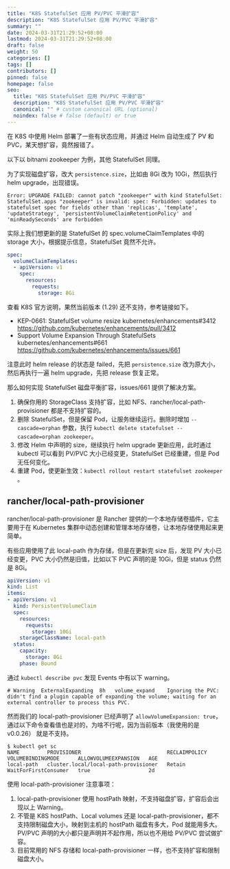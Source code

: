 ```yaml
---
title: "K8S StatefulSet 应用 PV/PVC 平滑扩容"
description: "K8S StatefulSet 应用 PV/PVC 平滑扩容"
summary: ""
date: 2024-03-31T21:29:52+08:00
lastmod: 2024-03-31T21:29:52+08:00
draft: false
weight: 50
categories: []
tags: []
contributors: []
pinned: false
homepage: false
seo:
  title: "K8S StatefulSet 应用 PV/PVC 平滑扩容"
  description: "K8S StatefulSet 应用 PV/PVC 平滑扩容"
  canonical: "" # custom canonical URL (optional)
  noindex: false # false (default) or true
---
```

    

在 K8S 中使用 Helm 部署了一些有状态应用，并通过 Helm 自动生成了 PV 和 PVC，某天想扩容，竟然报错了。

以下以 bitnami zookeeper 为例，其他 StatefulSet 同理。

为了实现磁盘扩容，改大 `persistence.size`，比如由 8Gi 改为 10Gi，然后执行 helm upgrade，出现错误。

```console
Error: UPGRADE FAILED: cannot patch "zookeeper" with kind StatefulSet: StatefulSet.apps "zookeeper" is invalid: spec: Forbidden: updates to statefulset spec for fields other than 'replicas', 'template', 'updateStrategy', 'persistentVolumeClaimRetentionPolicy' and 'minReadySeconds' are forbidden
```

实际上我们想更新的是 StatefulSet 的 spec.volumeClaimTemplates 中的 storage 大小，根据提示信息，StatefulSet 竟然不允许。

```yaml
spec:
  volumeClaimTemplates:
  - apiVersion: v1
    spec:
      resources:
        requests:
          storage: 8Gi
```

查看 K8S 官方说明，果然当前版本 (1.29) 还不支持，参考链接如下。

- KEP-0661: StatefulSet volume resize kubernetes/enhancements#3412 <https://github.com/kubernetes/enhancements/pull/3412>
- Support Volume Expansion Through StatefulSets kubernetes/enhancements#661 <https://github.com/kubernetes/enhancements/issues/661>

注意此时 helm release 的状态是 failed，先把 `persistence.size` 改为原大小，然后再执行一遍 helm upgrade，先把 release 恢复正常。

那么如何实现 StatefulSet 磁盘平衡扩容，issues/661 提供了解决方案。

1. 确保你用的 StorageClass 支持扩容，比如 NFS、rancher/local-path-provisioner 都是不支持扩容的。
2. 删除 StatefulSet，但是保留 Pod，让服务继续运行。删除时增加 `--cascade=orphan` 参数，执行 `kubectl delete statefulset --cascade=orphan zookeeper`。
3. 修改 Helm 中声明的 size，继续执行 helm upgrade 更新应用，此时通过 kubectl 可以看到 PV/PVC 大小已经变更，StatefulSet 已经重建，但是 Pod 无任何变化。
4. 重建 Pod，使更新生效：`kubectl rollout restart statefulset zookeeper` 。

## rancher/local-path-provisioner

rancher/local-path-provisioner 是 Rancher 提供的一个本地存储卷插件，它主要用于在 Kubernetes 集群中动态创建和管理本地存储卷，让本地存储使用起来更简单。

有些应用使用了此 local-path 作为存储，但是在更新完 size 后，发现 PV 大小已经变更，PVC 大小仍然是旧值，比如以下 PVC 声明的是 10Gi，但是 status 仍然是 8Gi。

```yaml
apiVersion: v1
kind: List
items:
- apiVersion: v1
  kind: PersistentVolumeClaim
  spec:
    resources:
      requests:
        storage: 10Gi
    storageClassName: local-path
  status:
    capacity:
      storage: 8Gi
    phase: Bound
```

通过 `kubectl describe pvc` 发现 Events 中有以下 warning。

```console
# Warning  ExternalExpanding  8h   volume_expand    Ignoring the PVC: didn't find a plugin capable of expanding the volume; waiting for an external controller to process this PVC.
```

然而我们的 local-path-provisioner 已经声明了 `allowVolumeExpansion: true`，通过以下命令查看值也是对的，为啥不行呢，因为当前版本（我使用的是 v0.0.26） 就是不支持。

```console
$ kubectl get sc
NAME         PROVISIONER                            RECLAIMPOLICY   VOLUMEBINDINGMODE      ALLOWVOLUMEEXPANSION   AGE
local-path   cluster.local/local-path-provisioner   Retain          WaitForFirstConsumer   true                   2d
```

使用 local-path-provisioner 注意事项：
1. local-path-provisioner 使用 hostPath 映射，不支持磁盘扩容，扩容后会出现以上 Warning。
2. 不管是 K8S hostPath、Local volumes 还是 local-path-provisioner，都不支持限制磁盘大小，映射到主机的 hostPath 磁盘有多大，Pod 就能用多大。PV/PVC 声明的大小都只是声明并不起作用，所以也不用给 PV/PVC 尝试做扩容。
3. 目前常用的 NFS 存储和 local-path-provisioner 一样，也不支持扩容和限制磁盘大小。

